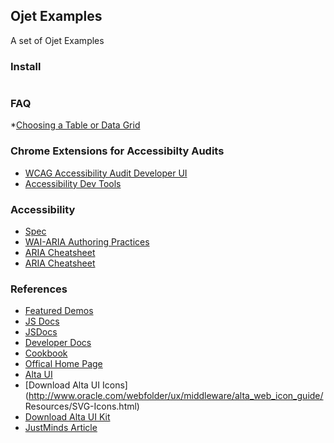 ## Ojet Examples

A set of Ojet Examples

### Install
```bash
```
### FAQ
*[Choosing a Table or Data Grid](https://docs.oracle.com/middleware/jet201/jet/developer/GUID-7A444A99-036C-46E6-B271-A5E3926E8300.htm#JETDG402)

### Chrome Extensions for Accessibilty Audits
* [WCAG Accessibility Audit Developer UI](https://chrome.google.com/webstore/detail/wcag-accessibility-audit/kpfleokokmllclahndmochhenmhncoej/related?hl=en)
* [Accessibility Dev Tools](https://chrome.google.com/webstore/detail/accessibility-developer-t/fpkknkljclfencbdbgkenhalefipecmb?hl=en)

### Accessibility
* [Spec](https://www.w3.org/TR/wai-aria-1.1/)
* [WAI-ARIA Authoring Practices](https://www.w3.org/TR/wai-aria-practices-1.1/#link)
* [ARIA Cheatsheet](http://karlgroves-sandbox.com/CheatSheets/ARIA-Cheatsheet.html)
* [ARIA Cheatsheet](https://github.com/filipelinhares/WAI-ARIA-cheatsheet)


### References
* [Featured Demos](http://www.oracle.com/webfolder/ux/middleware/alta/featuredDemos.html)
* [JS Docs](http://www.oracle.com/webfolder/technetwork/jet/jsdocs/oj.ojInputText.html)
* [JSDocs](https://docs.oracle.com/cd/E87657_01/jet/reference-jet/)
* [Developer Docs](https://docs.oracle.com/middleware/jet400/jet/developer/toc.htm)
* [Cookbook](http://www.oracle.com/webfolder/technetwork/jet/jetCookbook.html)
* [Offical Home Page](http://www.oracle.com/webfolder/technetwork/jet/index.html)
* [Alta UI](http://www.oracle.com/webfolder/ux/middleware/alta/index.html)
* [Download Alta UI Icons](http://www.oracle.com/webfolder/ux/middleware/alta_web_icon_guide/
Resources/SVG-Icons.html)
* [Download Alta UI Kit](https://www.justinmind.com/blog/better-ui-prototyping-with-justinminds-oracle-alta-ui-kit/)
* [JustMinds Article](https://www.justinmind.com/blog/better-ui-prototyping-with-justinminds-oracle-alta-ui-kit/)
